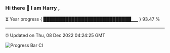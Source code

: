 ### Hi there 👋 I am Harry , 

⏳ Year progress { ████████████████████████████▁▁ } 93.47 %

---

⏰ Updated on Thu, 08 Dec 2022 04:24:25 GMT

![Progress Bar CI](https://github.com/duykhang68/duykhang68/workflows/Progress%20Bar%20CI/badge.svg)

